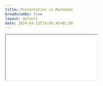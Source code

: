 ```yaml
---
title: Presentaties in Markdown
breadcrumbs: true
layout: default
date: 2024-03-11T14:05:45+01:00
---
```


<iframe src="presentatie-export.html">